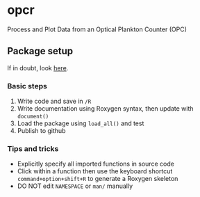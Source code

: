 # opcr
Process and Plot Data from an Optical Plankton Counter (OPC)

## Package setup

If in doubt, look [here](https://r-pkgs.org/index.html).

### Basic steps

1. Write code and save in `/R`
2. Write documentation using Roxygen syntax, then update with `document()`
3. Load the package using `load_all()` and test
4. Publish to github

### Tips and tricks

- Explicitly specify all imported functions in source code
- Click within a function then use the keyboard shortcut `command+option+shift+R` to generate a Roxygen skeleton
- DO NOT edit `NAMESPACE` or `man/` manually
